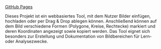 [GitHub Pages](wenik35.github.io/PathGen)

Dieses Projekt ist ein webbasiertes Tool, mit dem Nutzer Bilder einfügen, hochladen oder per Drag & Drop ablegen können. Anschließend können auf dem Bild verschiedene Formen (Polygone, Kreise, Rechtecke) markiert und deren Koordinaten angezeigt sowie kopiert werden. Das Tool eignet sich besonders zur Erstellung und Dokumentation von Bildbereichen für Lern- oder Analysezwecke.